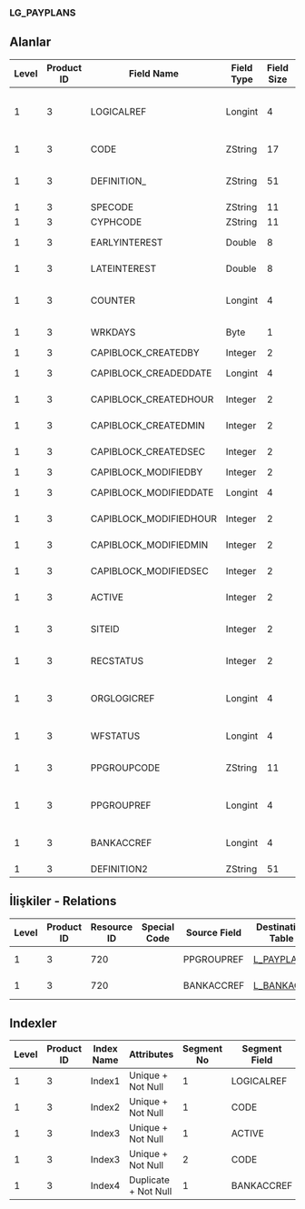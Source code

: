 ### LG_PAYPLANS

## Alanlar

**Level**|**Product ID**|**Field Name**|**Field Type**|**Field Size**|**Field Offset**|**Türkçe Açıklama**|**Expression**
-----|-----|-----|-----|-----|-----|-----|-----
1|3|LOGICALREF|Longint|4|0|Ödeme Planları Log. Ref.|Payment Plans Logical Reference
1|3|CODE|ZString|17|4|Ödeme planı kodu|Payment Plan Code
1|3|DEFINITION_|ZString|51|21|Ödeme planı açıklaması|Payment Plan Description
1|3|SPECODE|ZString|11|72|Özel Kod|Aux. Code
1|3|CYPHCODE|ZString|11|83|Yetki Kodu|Auth. Code
1|3|EARLYINTEREST|Double|8|94|Erken ödeme faizi|Prepayment Interest
1|3|LATEINTEREST|Double|8|102|Geç Ödeme|Interest On Delay
1|3|COUNTER|Longint|4|110|Basılmış Toplam Hesap|Total Count of Printed
1|3|WRKDAYS|Byte|1|114|Çalışma günleri|Working Days
1|3|CAPIBLOCK_CREATEDBY|Integer|2|115|Oluşturan|Created By
1|3|CAPIBLOCK_CREADEDDATE|Longint|4|117|Oluşturulma Tarihi|Created Date
1|3|CAPIBLOCK_CREATEDHOUR|Integer|2|121|Oluşturulma Saati|Created Hour
1|3|CAPIBLOCK_CREATEDMIN|Integer|2|123|Oluşturulma Dakikası|Created Minute
1|3|CAPIBLOCK_CREATEDSEC|Integer|2|125|Oluşturulma Saniyesi|Created Second
1|3|CAPIBLOCK_MODIFIEDBY|Integer|2|127|Değiştiren|Modified By
1|3|CAPIBLOCK_MODIFIEDDATE|Longint|4|129|Değiştirilme Tarihi|Modified Date
1|3|CAPIBLOCK_MODIFIEDHOUR|Integer|2|133|Değiştirilme Saati|Modified Hour
1|3|CAPIBLOCK_MODIFIEDMIN|Integer|2|135|Değiştirilme Dakikası|Modified Minute
1|3|CAPIBLOCK_MODIFIEDSEC|Integer|2|137|Değiştirilme Saniyesi|Modified Second
1|3|ACTIVE|Integer|2|139|Kullanım durumu|Usage Status
1|3|SITEID|Integer|2|141|Veri Merkezi|Data Processing Site
1|3|RECSTATUS|Integer|2|143|Kayıt Durumu|Record Status
1|3|ORGLOGICREF|Longint|4|145|Orijinal Kayıt Log. Ref.|Original Record Logical Reference
1|3|WFSTATUS|Longint|4|149|Kullanımda Değil|Not In Use
1|3|PPGROUPCODE|ZString|11|153|Ödeme planı grup kodu|Payment Plan Card Group Code
1|3|PPGROUPREF|Longint|4|164|Ödeme planı grup ref.|Payment Plan Group Reference
1|3|BANKACCREF|Longint|4|168|Banka Hesabı Logical Ref.|BANKACC LOGICALREF
1|3|DEFINITION2|ZString|51|172|Açıklama 2|Definition 2

## İlişkiler - Relations

**Level**|**Product ID**|**Resource ID**|**Special Code**|**Source Field**|**Destination Table**|**Destination Field**|**Relation Type**|**Extra Condition**
-----|-----|-----|-----|-----|-----|-----|-----|-----
1|3|720||PPGROUPREF|[L_PAYPLANS](../LG_PAYPLANS "L_PAYPLANS")|LOGICALREF|one-to-one|
1|3|720||BANKACCREF|[L_BANKACC](../LG_BANKACC "L_BANKACC")|LOGICALREF|one-to-one|

## Indexler

**Level**|**Product ID**|**Index Name**|**Attributes**|**Segment No**|**Segment Field**|**Sense**
-----|-----|-----|-----|-----|-----|-----
1|3|Index1|Unique + Not Null|1|LOGICALREF|Ascending
1|3|Index2|Unique + Not Null|1|CODE|Ascending
1|3|Index3|Unique + Not Null|1|ACTIVE|Ascending
1|3|Index3|Unique + Not Null|2|CODE|Ascending
1|3|Index4|Duplicate + Not Null|1|BANKACCREF|Ascending
